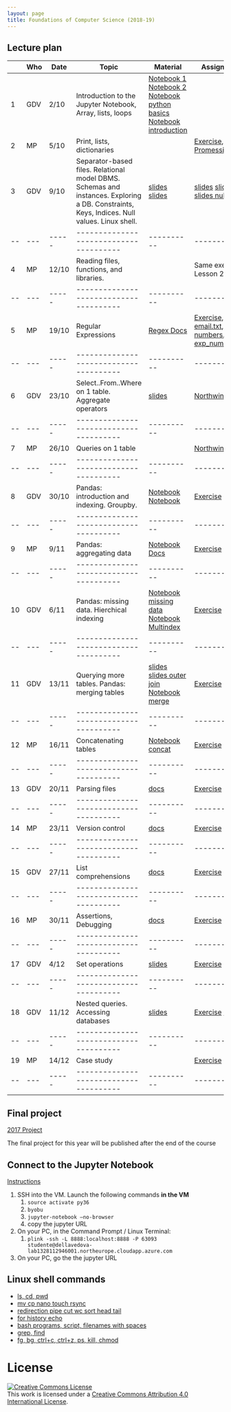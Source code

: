 ```yaml
---
layout: page
title: Foundations of Computer Science (2018-19)
---
```


## Lecture plan


|    | Who |  Date | Topic                                  | Material   |  Assignments  | Solutions |
| -- | --- | ----- | -------------------------------------- | ---------- | ------------- | --------- |
| 1  | GDV | 2/10  |Introduction to the Jupyter Notebook, Array, lists, loops    | [Notebook 1](https://jakevdp.github.io/PythonDataScienceHandbook/01.00-ipython-beyond-normal-python.html) [Notebook 2](https://github.com/gdv/EngComp/blob/master/modules/1_offtheground/1_Interacting_with_Python.ipynb) [Notebook python basics](https://nbviewer.jupyter.org/github/gdv/foundationsCS-2018/blob/master/py-01-basics.ipynb) [Notebook introduction](https://nbviewer.jupyter.org/github/gdv/foundationsCS-2018/blob/master/py-02-intro-notebook.ipynb) |               |           |
| 2  |  MP | 5/10 | Print, lists, dictionaries   | | [Exercise](https://github.com/gdv/foundationsCS-2018/blob/master/ex-01-DictFilesFunc.ipynb), [PromessiSposi.txt](https://github.com/gdv/foundationsCS-2018/blob/master/ex-data/PromessiSposi.txt) | [Solution Part 1](https://github.com/gdv/foundationsCS-2018/blob/master/ex-01-DictFilesFunc-solution-part1.ipynb) |
| 3  | GDV | 9/10 |Separator-based files. Relational model DBMS. Schemas and instances. Exploring a DB. Constraints, Keys, Indices. Null values. Linux shell. |[slides](https://oc.dellavedova.org/s/aj5bSdTY9cGxTxd) [slides](https://drive.google.com/file/d/1aei9sQry7p9UAoxP1TY9xPkkwocPbvqP/view?usp=sharing) |[slides](http://elearning.unimib.it/mod/resource/view.php?id=187159) [slides](http://elearning.unimib.it/mod/resource/view.php?id=187161) [slides null values](https://drive.google.com/file/d/1oPar1TsmqYps8V5nPZSMo0mca6mt5Dur/view?usp=sharing) | | |
| -- | --- | ----- | -------------------------------------- | ---------- | ------------- | --------- |
| 4  | MP  | 12/10 | Reading files, functions, and libraries.  |  | Same exercise as Lesson 2 | [Full solution to ex-01](https://github.com/gdv/foundationsCS-2018/blob/master/ex-01-DictFilesFunc-solution-full.ipynb) |
| -- | --- | ----- | -------------------------------------- | ---------- | ------------- | --------- |
| 5  | MP  | 19/10 | Regular Expressions  | [Regex Docs](https://docs.python.org/3/howto/regex.html) | [Exercise](https://github.com/gdv/foundationsCS-2018/blob/master/ex-02-RE.ipynb), [email.txt](https://github.com/gdv/foundationsCS-2018/blob/master/ex-data/email.txt), [numbers.txt](https://github.com/gdv/foundationsCS-2018/blob/master/ex-data/numbers.txt), [exp_nums.txt](https://github.com/gdv/foundationsCS-2018/blob/master/ex-data/exp_nums.txt)  | [Solution Part 1](https://github.com/gdv/foundationsCS-2018/blob/master/ex-02-RE-solution-part1.ipynb) |
| -- | --- | ----- | -------------------------------------- | ---------- | ------------- | --------- |
| 6  | GDV | 23/10 |Select..From..Where on 1 table. Aggregate operators  |[slides](https://gdv.github.io/introduction_to_relational_databases/02-sql-single-table.pdf)     |[Northwind 1](sql-01-sfw) |[Solution](https://github.com/gdv/foundationsCS-2018/blob/master/sql-01-sfw.sql) |
| -- | --- | ----- | -------------------------------------- | ---------- | ------------- | --------- |
| 7 | MP  | 26/10 | Queries on 1 table  |  |[Northwind 2](sql-02-sfw-group-by) |[Solution](https://github.com/gdv/foundationsCS-2018/blob/master/sql-02-sfw-gropyby.sql) |
| -- | --- | ----- | -------------------------------------- | ---------- | ------------- | --------- |
| 8  | GDV | 30/10 |Pandas: introduction and indexing. Groupby.    |  [Notebook](https://jakevdp.github.io/PythonDataScienceHandbook/03.01-introducing-pandas-objects.html)  [Notebook](https://github.com/jakevdp/PythonDataScienceHandbook/blob/master/notebooks/03.02-Data-Indexing-and-Selection.ipynb)  |[Exercise](py-04-pandas) |[Solution](https://nbviewer.jupyter.org/github/gdv/foundationsCS-2018/blob/master/py-04-pandas.ipynb) |
| -- | --- | ----- | -------------------------------------- | ---------- | ------------- | --------- |
| 9 | MP  | 9/11 |Pandas: aggregating data                | [Notebook](https://github.com/jakevdp/PythonDataScienceHandbook/blob/f2c4a8af3f6e7e5f455469839e31b09ab6c22868/notebooks/02.04-Computation-on-arrays-aggregates.ipynb) [Docs](http://pandas.pydata.org/pandas-docs/stable/groupby.html)| [Exercise](py-05-groupby)| [Solution](https://nbviewer.jupyter.org/github/gdv/foundationsCS-2018/blob/master/py-05-groupby.ipynb)|
| -- | --- | ----- | -------------------------------------- | ---------- | ------------- | --------- |
| 10 | GDV | 6/11  |Pandas: missing data. Hierchical indexing        | [Notebook missing data](https://jakevdp.github.io/PythonDataScienceHandbook/03.04-missing-values.html) [Notebook Multindex](https://jakevdp.github.io/PythonDataScienceHandbook/03.05-hierarchical-indexing.html)| [Exercise](py-07-multindex)| [Solution](https://nbviewer.jupyter.org/github/gdv/foundationsCS-2018/blob/master/py-07-multindex.ipynb)          |
| -- | --- | ----- | -------------------------------------- | ---------- | ------------- | --------- |
| 11 | GDV | 13/11 |Querying more tables. Pandas: merging tables |[slides](https://drive.google.com/file/d/11F2wuvoRwWnhfG__c3JNT58Snb4h8yb5/view?usp=sharing)         [slides outer join](https://drive.google.com/file/d/1Bl30IdK3i_lKm53bQeM-sha1sjTqK3cg/view?usp=sharing) [Notebook merge](https://jakevdp.github.io/PythonDataScienceHandbook/03.07-merge-and-join.html) | [Exercise](sql-03-join-1)  | [Solution](https://github.com/gdv/foundationsCS-2018/blob/master/sql-03-join-1.sql)          |
| -- | --- | ----- | -------------------------------------- | ---------- | ------------- | --------- |
| 12 | MP  | 16/11 | Concatenating tables | [Notebook concat](https://jakevdp.github.io/PythonDataScienceHandbook/03.06-concat-and-append.html)   | [Exercise](py-08-merging)  | [Solution](https://nbviewer.jupyter.org/github/gdv/foundationsCS-2018/blob/master/py-08-merging.ipynb)          |
| -- | --- | ----- | -------------------------------------- | ---------- | ------------- | --------- |
| 13 | GDV | 20/11 |Parsing files                           | [docs](http://pandas.pydata.org/pandas-docs/stable/generated/pandas.read_csv.html)|[Exercise](py-09-Apache) |[Solution](https://nbviewer.jupyter.org/github/gdv/foundationsCS-2018/blob/master/py-09-Apache.ipynb) |
| -- | --- | ----- | -------------------------------------- | ---------- | ------------- | --------- |
| 14 | MP  | 23/11 |Version control                         | [docs](http://swcarpentry.github.io/git-novice/) |[Exercise](py-10-happiness) |[Solution](https://nbviewer.jupyter.org/github/gdv/foundationsCS-2018/blob/master/py-10-happiness.ipynb) |
| -- | --- | ----- | -------------------------------------- | ---------- | ------------- | --------- |
| 15 | GDV | 27/11 |List comprehensions                     |[docs](https://docs.python.org/3/tutorial/datastructures.html)|[Exercise](py-11-f1) |[Solution](https://nbviewer.jupyter.org/github/gdv/foundationsCS-2018/blob/master/py-11-f1.ipynb) |
| -- | --- | ----- | -------------------------------------- | ---------- | ------------- | --------- |
| 16 | MP  | 30/11 |Assertions, Debugging                   |[docs](http://swcarpentry.github.io/python-novice-inflammation/08-defensive/)|[Exercise](py-12-ted) |[Solution](https://nbviewer.jupyter.org/github/gdv/foundationsCS-2018/blob/master/py-12-TED.ipynb) |
| -- | --- | ----- | -------------------------------------- | ---------- | ------------- | --------- |
| 17 | GDV | 4/12 |Set operations                          |[slides](https://drive.google.com/file/d/1dsyUzA722h-dunnQgmyFA98lQp3gRa3V/view?usp=sharing)| [Exercise](sql-04-join-2)  | [Solution](https://github.com/gdv/foundationsCS-2018/blob/master/sql-04-join-2.sql)          |
| -- | --- | ----- | -------------------------------------- | ---------- | ------------- | --------- |
| 18 | GDV | 11/12 |Nested queries. Accessing databases     |[slides](https://drive.google.com/open?id=1lCArdEEEa6_erOWoR3B0I-Nsyu8Ey0fY) |[Exercise](sql-05-nested) [Exercise](py-13-employees)|[Solution](https://nbviewer.jupyter.org/github/gdv/foundationsCS-2018/blob/master/py-13-employees.ipynb)  |
| -- | --- | ----- | -------------------------------------- | ---------- | ------------- | --------- |
| 19 | MP  | 14/12 |Case study                              | |[Exercise](py-14-fifa) | |
| -- | --- | ----- | -------------------------------------- | ---------- | ------------- | --------- |



## Final project

[2017 Project](2017-project)

The final project for this year will be published after the end of the course

## Connect to the Jupyter Notebook

[Instructions](Azure-Jupyter.pdf)

1.  SSH into the VM. Launch the following commands **in the VM**
    1.  `source activate py36`
    2.  `byobu`
    3.  `jupyter-notebook –no-browser`
    4.  copy the jupyter URL
2.  On your PC, in the Command Prompt / Linux Terminal:
    1.  `plink -ssh -L 8888:localhost:8888 -P 63093 studente@dellavedova-lab1328112946001.northeurope.cloudapp.azure.com`
3.  On your PC, go the the jupyter URL

## Linux shell commands

*  [ls, cd, pwd](https://asciinema.org/a/197295)
*  [mv cp nano touch rsync](https://asciinema.org/a/197355)
*  [redirection pipe cut wc sort head tail](https://asciinema.org/a/197358)
*  [for history echo](https://asciinema.org/a/197360)
*  [bash programs, script, filenames with spaces](https://asciinema.org/a/197363)
*  [grep, find](https://asciinema.org/a/197364)
*  [fg, bg, ctrl+c, ctrl+z, ps, kill, chmod](https://asciinema.org/a/197590)

# License


<a rel="license" href="http://creativecommons.org/licenses/by/4.0/"><img alt="Creative Commons License" style="border-width:0" src="https://i.creativecommons.org/l/by/4.0/88x31.png" /></a><br />This work is licensed under a <a rel="license" href="http://creativecommons.org/licenses/by/4.0/">Creative Commons Attribution 4.0 International License</a>.
